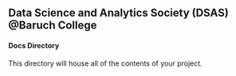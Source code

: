 ## Data Science and Analytics Society (DSAS) <br /> @Baruch College <br />

#### Docs Directory
This directory will house all of the contents of your project.